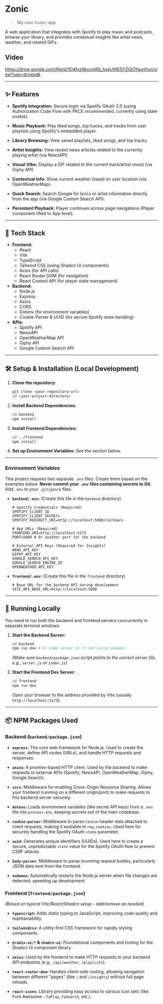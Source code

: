 # Zonic

> My own music-app

<!-- Optional: Add a screenshot or GIF demo here later -->
<!-- ![Zonic App Screenshot](link/to/your/screenshot.png) -->

A web application that integrates with Spotify to play music and podcasts, browse your library, and provides contextual insights like artist news, weather, and related GIFs.

## Video
https://drive.google.com/file/d/1O4fxz9kvcmRS_hxeUWE5YZjQOYaynYun/view?usp=drivesdk

---

## ✨ Features

*   **Spotify Integration:** Secure login via Spotify OAuth 2.0 (using Authorization Code Flow with PKCE recommended, currently using state cookie).

*   **Music Playback:** Play liked songs, top tracks, and tracks from user playlists using Spotify's embedded player.
*   **Library Browsing:** View saved playlists, liked songs, and top tracks.

*   **Artist Insights:** View recent news articles related to the currently playing artist (via NewsAPI).
*   **Visual Vibe:** Display a GIF related to the current track/artist mood (via Giphy API).
*   **Contextual Info:** Show current weather based on user location (via OpenWeatherMap).
*   **Quick Search:** Search Google for lyrics or artist information directly from the app (via Google Custom Search API).
*   **Persistent Playback:** Player continues across page navigations (Player component lifted to App level).

---

## 🚀 Tech Stack

*   **Frontend:**
    *   React
    *   Vite
    *   TypeScript
    *   Tailwind CSS (using Shadcn UI components)
    *   Axios (for API calls)
    *   React Router DOM (for navigation)
    *   React Context API (for player state management)
*   **Backend:**
    *   Node.js
    *   Express
    *   Axios
    *   CORS
    *   Dotenv (for environment variables)
    *   Cookie-Parser & UUID (for secure Spotify state handling)
*   **APIs:**
    *   Spotify API
    *   NewsAPI
    *   OpenWeatherMap API
    *   Giphy API
    *   Google Custom Search API

---

## 🛠️ Setup & Installation (Local Development)

1.  **Clone the repository:**
    ```bash
    git clone <your-repository-url>
    cd <your-project-directory>
    ```
2.  **Install Backend Dependencies:**
    ```bash
    cd backend
    npm install
    ```
3.  **Install Frontend Dependencies:**
    ```bash
    cd ../frontend
    npm install
    ```
4.  **Set up Environment Variables:** See the section below.

---

### Environment Variables

This project requires two separate `.env` files. Create them based on the examples below. **Never commit your `.env` files containing secrets to Git.** Add `.env` to your `.gitignore` files.

*   **`backend/.env`:** (Create this file in the `backend` directory)
    ```dotenv
    # Spotify Credentials (Required)
    SPOTIFY_CLIENT_ID
    SPOTIFY_CLIENT_SECRET=
    SPOTIFY_REDIRECT_URI=http://localhost:5000/callback

    # App URLs (Required)
    FRONTEND_URI=http://localhost:5173
    PORT=5000 # Or another port for the backend

    # External API Keys (Required for Insights)
    NEWS_API_KEY
    GIPHY_API_KEY
    GOOGLE_SEARCH_API_KEY
    GOOGLE_SEARCH_ENGINE_ID
    OPENWEATHER_API_KEY
    ```

*   **`frontend/.env`:** (Create this file in the `frontend` directory)
    ```dotenv
    # Base URL for the backend API during development
    VITE_API_BASE_URL=http://localhost:5000
    ```

---

## 🏃 Running Locally

You need to run both the backend and frontend servers concurrently in separate terminal windows.

1.  **Start the Backend Server:**
    ```bash
    cd backend
    npm run dev # Or node server.js if not using nodemon
    ```
    *(Make sure `backend/package.json` script points to the correct server file, e.g., `server.js` or `index.js`)*

2.  **Start the Frontend Dev Server:**
    ```bash
    cd frontend
    npm run dev
    ```
    Open your browser to the address provided by Vite (usually `http://localhost:5173`).

---

## 📦 NPM Packages Used

### Backend (`backend/package.json`)

*   **`express`:** The core web framework for Node.js. Used to create the server, define API routes (URLs), and handle HTTP requests and responses.
*   **`axios`:** A promise-based HTTP client. Used by the backend to make requests *to* external APIs (Spotify, NewsAPI, OpenWeatherMap, Giphy, Google Search).
*   **`cors`:** Middleware for enabling Cross-Origin Resource Sharing. Allows your frontend (running on a different origin/port) to make requests to this backend server securely.

*   **`dotenv`:** Loads environment variables (like secret API keys) from a `.env` file into `process.env`, keeping secrets out of the main codebase.

*   **`cookie-parser`:** Middleware to parse `Cookie` header data attached to client requests, making it available in `req.cookies`. Used here for securely handling the Spotify OAuth `state` parameter.

*   **`uuid`:** Generates unique identifiers (UUIDs). Used here to create a secure, unpredictable `state` value for the Spotify OAuth flow to prevent CSRF attacks.

*   **`body-parser`:** Middleware to parse incoming request bodies, particularly JSON data sent from the frontend.

*   **`nodemon`:** Automatically restarts the Node.js server when file changes are detected, speeding up development.

### Frontend (`frontend/package.json`)

*(Based on typical Vite/React/Shadcn setup - add/remove as needed)*

*   **`typescript`:** Adds static typing to JavaScript, improving code quality and maintainability.

*   **`tailwindcss`:** A utility-first CSS framework for rapidly styling components.

*   **`@radix-ui/*` & `shadcn-ui`:** Foundational components and tooling for the Shadcn UI component library.

*   **`axios`:** Used by the frontend to make HTTP requests *to* your backend API endpoints (e.g., `/api/weather`, `/playlists`).

*   **`react-router-dom`:** Handles client-side routing, allowing navigation between different "pages" (like `/` and `/insights`) without full page reloads.

*   **`react-icons`:** Library providing easy access to various icon sets (like Font Awesome - `FaPlay`, `FaSearch`, etc.).
